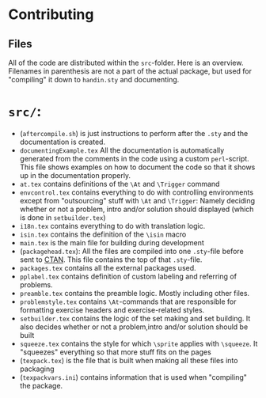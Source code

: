 # Contributing
## Files
All of the code are distributed within the `src`-folder. Here is an overview. Filenames in parenthesis are not a part of the actual package, but used for "compiling" it down to `handin.sty` and documenting.
# `src/`:
- (`aftercompile.sh`) is just instructions to perform after the `.sty` and the documentation is created.
- `documentingExample.tex` All the documentation is automatically generated from the comments in the code using a custom `perl`-script. This file shows examples on how to document the code so that it shows up in the documentation properly.
- `at.tex` contains definitions of the `\At` and `\Trigger` command
- `envcontrol.tex` contains everything to do with controlling environments except from "outsourcing" stuff with `\At` and `\Trigger`: Namely deciding whether or not a problem, intro and/or solution should displayed (which is done in `setbuilder.tex`)
- `i18n.tex` contains everything to do with translation logic.
- `isin.tex` contains the definition of the `\isin` macro
- `main.tex` is the main file for building during development
- (`packagehead.tex`): All the files are compiled into one `.sty`-file before sent to [CTAN](http://ctan.org). This file contains the top of that `.sty`-file.
- `packages.tex` contains all the external packages used.
- `pplabel.tex`  contains definition of custom labeling and referring of problems.
- `preamble.tex` contains the preamble logic. Mostly including other files.
- `problemstyle.tex`  contains `\At`-commands that are responsible for formatting exercise headers and exercise-related styles.
- `setbuilder.tex` contains the logic of the set making and set building. It also decides whether or not a problem,intro and/or solution should be built
- `squeeze.tex` contains the style for which `\sprite` applies with `\squeeze`. It "squeezes" everything so that more stuff fits on the pages
- (`texpack.tex`) is the file that is built when making all these files into packaging
- (`texpackvars.ini`) contains information that is used when "compiling" the package.

